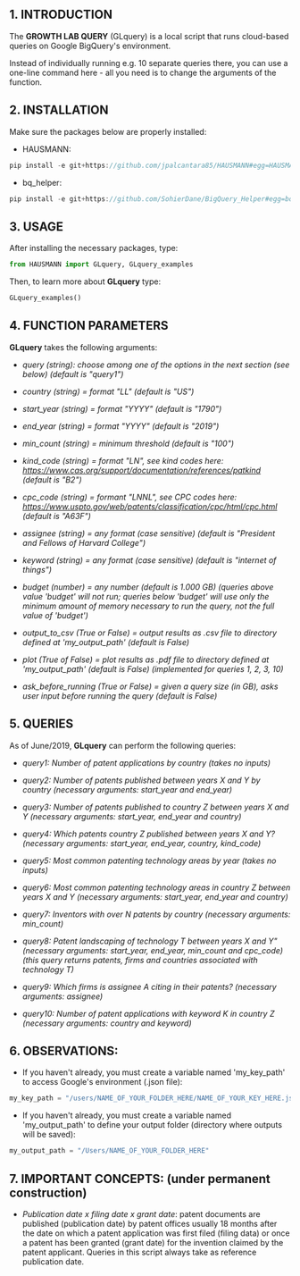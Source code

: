 ## 1. INTRODUCTION

The **GROWTH LAB QUERY** (GLquery) is a local script that runs cloud-based queries on Google BigQuery's environment.

Instead of individually running e.g. 10 separate queries there, you can use a one-line command here - all you need is to change the arguments of the function.


## 2. INSTALLATION

Make sure the packages below are properly installed:

- HAUSMANN: 
```javascript
pip install -e git+https://github.com/jpalcantara85/HAUSMANN#egg=HAUSMANN
```

- bq_helper: 
```javascript
pip install -e git+https://github.com/SohierDane/BigQuery_Helper#egg=bq_helper
```


## 3. USAGE

After installing the necessary packages, type: 
```python
from HAUSMANN import GLquery, GLquery_examples 
```

Then, to learn more about **GLquery** type: 
```python
GLquery_examples()
```


## 4. FUNCTION PARAMETERS

**GLquery** takes the following arguments:
        
- *query (string): choose among one of the options in the next section (see below) (default is "query1")*
        
- *country (string) = format "LL" (default is "US")*
    
- *start_year (string) = format "YYYY" (default is "1790")*

- *end_year (string) = format "YYYY" (default is "2019")*
     
- *min_count (string) = minimum threshold (default is "100")*

- *kind_code (string) = format "LN", see kind codes here: https://www.cas.org/support/documentation/references/patkind (default is "B2")*

- *cpc_code (string) = formant "LNNL", see CPC codes here: https://www.uspto.gov/web/patents/classification/cpc/html/cpc.html (default is "A63F")*
   
- *assignee (string) = any format (case sensitive) (default is "President and Fellows of Harvard College")*

- *keyword (string) = any format (case sensitive) (default is "internet of things")*
    
- *budget (number) = any number (default is 1.000 GB) (queries above value 'budget' will not run; queries below 'budget' will use only the minimum amount of memory necessary to run the query, not the full value of 'budget')*
      
- *output_to_csv (True or False) = output results as .csv file to directory defined at 'my_output_path' (default is False)*
   
- *plot (True of False) = plot results as .pdf file to directory defined at 'my_output_path' (default is False) (implemented for queries 1, 2, 3, 10)*
   
- *ask_before_running (True or False) = given a query size (in GB), asks user input before running the query (default is False)*

    
## 5. QUERIES

As of June/2019, **GLquery** can perform the following queries:
        
- *query1: Number of patent applications by country (takes no inputs)*
        
- *query2: Number of patents published between years X and Y by country (necessary arguments: start_year and end_year)*
      
- *query3: Number of patents published to country Z between years X and Y (necessary arguments: start_year, end_year and country)*
            
- *query4: Which patents country Z published between years X and Y? (necessary arguments: start_year, end_year, country, kind_code)*
            
- *query5: Most common patenting technology areas by year (takes no inputs)*
            
- *query6: Most common patenting technology areas in country Z between years X and Y (necessary arguments: start_year, end_year and country)*
            
- *query7: Inventors with over N patents by country (necessary arguments: min_count)*
            
- *query8: Patent landscaping of technology T between years X and Y" (necessary arguments: start_year, end_year, min_count and cpc_code) (this query returns patents, firms and countries associated with technology T)*
            
- *query9: Which firms is assignee A citing in their patents? (necessary arguments: assignee)*
    
- *query10: Number of patent applications with keyword K in country Z (necessary arguments: country and keyword)*


## 6. OBSERVATIONS:
    
- If you haven't already, you must create a variable named 'my_key_path' to access Google's environment (.json file): 
```python
my_key_path = "/users/NAME_OF_YOUR_FOLDER_HERE/NAME_OF_YOUR_KEY_HERE.json"
```

- If you haven't already, you must create a variable named 'my_output_path' to define your output folder (directory where outputs will be saved): 
```python 
my_output_path = "/Users/NAME_OF_YOUR_FOLDER_HERE"
```


## 7. IMPORTANT CONCEPTS: (under permanent construction)

- *Publication date x filing date x grant date*: patent documents are published (publication date) by patent offices usually 18 months after the date on which a patent application was first filed (filing data) or once a patent has been granted (grant date) for the invention claimed by the patent applicant. Queries in this script always take as reference publication date.
